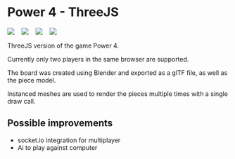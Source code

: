 # Power 4 - ThreeJS

<div style="display: flex; gap: 1rem; margin-bottom: 1rem;">

<img src="https://img.shields.io/badge/blender-%23F5792A.svg?style=for-the-badge&logo=blender&logoColor=white">

<img src="https://img.shields.io/badge/ThreeJs-black?style=for-the-badge&logo=three.js&logoColor=white">

<img src="https://img.shields.io/badge/Vite-B73BFE?style=for-the-badge&logo=vite&logoColor=FFD62E">

<img src="https://img.shields.io/badge/TypeScript-007ACC?style=for-the-badge&logo=typescript&logoColor=white">
</div>


ThreeJS version of the game Power 4.

Currently only two players in the same browser are supported.

The board was created using Blender and exported as a glTF file, as well as the piece model.

Instanced meshes are used to render the pieces multiple times with a single draw call.

## Possible improvements
- socket.io integration for multiplayer
- Ai to play against computer